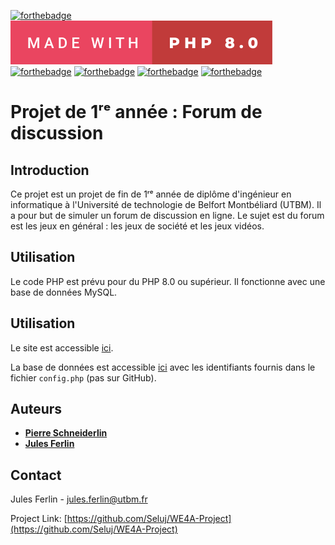 [![forthebadge](https://forthebadge.com/images/badges/uses-html.svg)](https://forthebadge.com)
[![forthebadge](images/made-with-php-8.0.svg)](https://forthebadge.com)
[![forthebadge](https://forthebadge.com/images/badges/uses-css.svg)](https://forthebadge.com)
[![forthebadge](https://forthebadge.com/images/badges/powered-by-coffee.svg)](https://forthebadge.com)
[![forthebadge](https://forthebadge.com/images/badges/uses-git.svg)](https://forthebadge.com)
[![forthebadge](https://forthebadge.com/images/badges/built-with-love.svg)](https://forthebadge.com)

# Projet de 1ʳᵉ année : Forum de discussion

## Introduction

Ce projet est un projet de fin de 1ʳᵉ année de diplôme d'ingénieur en informatique à l'Université de technologie de Belfort Montbéliard (UTBM). 
Il a pour but de simuler un forum de discussion en ligne. Le sujet est du forum est les jeux en général : les jeux de société et les jeux vidéos.

## Utilisation

Le code PHP est prévu pour du PHP 8.0 ou supérieur. Il fonctionne avec une base de données MySQL.

## Utilisation

Le site est accessible [ici](http://chris.ferlin.fr:6969/Projet/).

La base de données est accessible [ici](http://chris.ferlin.fr/phpmyadmin/) avec les identifiants fournis dans le fichier `config.php` (pas sur GitHub).

## Auteurs

*   [**Pierre Schneiderlin**](https://github.com/pschne01/)
*   [**Jules Ferlin**](https://github.com/Seluj/)

## Contact

Jules Ferlin - [jules.ferlin@utbm.fr](mailto:jules.ferlin@utbm.fr)

Project Link: [https://github.com/Seluj/WE4A-Project](https://github.com/Seluj/WE4A-Project)
